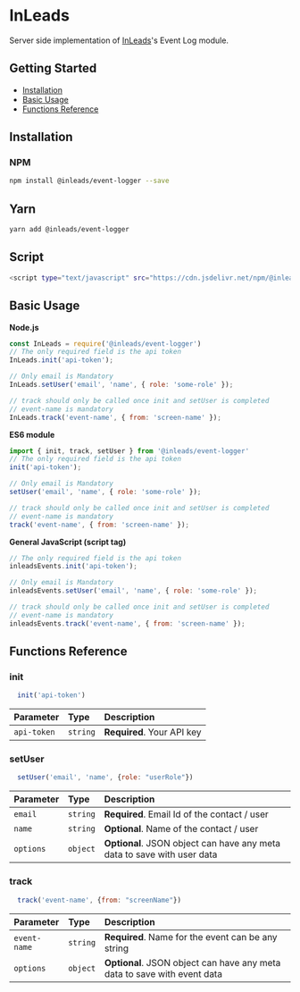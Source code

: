 # InLeads

Server side implementation of [InLeads](https://inleads.ai)'s Event Log module.

## Getting Started

- [Installation](#installation)
- [Basic Usage](#basic-usage)
- [Functions Reference](#functions-reference)

## Installation

### NPM

```bash
npm install @inleads/event-logger --save
```

## Yarn

```bash
yarn add @inleads/event-logger
```
## Script

```bash
<script type="text/javascript" src="https://cdn.jsdelivr.net/npm/@inleads/event-logger/dist/events.js"></script>
```

## Basic Usage

**Node.js**

```javascript
const InLeads = require('@inleads/event-logger')
// The only required field is the api token
InLeads.init('api-token');

// Only email is Mandatory
InLeads.setUser('email', 'name', { role: 'some-role' });

// track should only be called once init and setUser is completed
// event-name is mandatory
InLeads.track('event-name', { from: 'screen-name' });
```

**ES6 module**

```javascript
import { init, track, setUser } from '@inleads/event-logger'
// The only required field is the api token
init('api-token');

// Only email is Mandatory
setUser('email', 'name', { role: 'some-role' });

// track should only be called once init and setUser is completed
// event-name is mandatory
track('event-name', { from: 'screen-name' });
```

**General JavaScript (script tag)**

```javascript
// The only required field is the api token
inleadsEvents.init('api-token');

// Only email is Mandatory
inleadsEvents.setUser('email', 'name', { role: 'some-role' });

// track should only be called once init and setUser is completed
// event-name is mandatory
inleadsEvents.track('event-name', { from: 'screen-name' });
```
## Functions Reference

### init

```javascript
  init('api-token')
```

| Parameter | Type     | Description                |
| :-------- | :------- | :------------------------- |
| `api-token` | `string` | **Required**. Your API key |

### setUser

```javascript
  setUser('email', 'name', {role: "userRole"})
```

| Parameter | Type     | Description                       |
| :-------- | :------- | :-------------------------------- |
| `email`      | `string` | **Required**. Email Id of the contact / user |
| `name`      | `string` | **Optional**. Name of the contact / user |
| `options`      | `object` | **Optional**. JSON object can have any meta data to save with user data |

### track

```javascript
  track('event-name', {from: "screenName"})
```

| Parameter | Type     | Description                       |
| :-------- | :------- | :-------------------------------- |
| `event-name`      | `string` | **Required**. Name for the event can be any string |
| `options`      | `object` | **Optional**. JSON object can have any meta data to save with event data |
